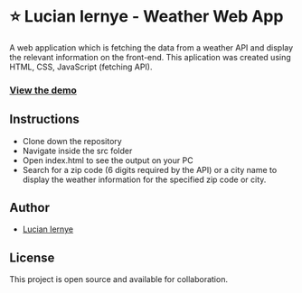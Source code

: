 # ⭐ Lucian Iernye - Weather Web App

A web application which is fetching the data from a weather API and display the relevant information on the front-end. 
This aplication was created using HTML, CSS, JavaScript (fetching API).

### [View the demo](https://weather.lucianiernye.co.uk)

## Instructions

- Clone down the repository
- Navigate inside the src folder
- Open index.html to see the output on your PC
- Search for a zip code (6 digits required by the API) or a city name to display the weather information for the specified zip code or city.

## Author

- [Lucian Iernye](https://lucianiernye.co.uk)

## License

This project is open source and available for collaboration.
